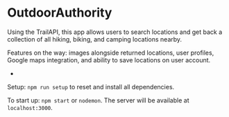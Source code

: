 # OutdoorAuthority

Using the TrailAPI, this app allows users to search locations and get back a collection of all hiking, biking, and camping locations nearby.

Features on the way: images alongside returned locations, user profiles, Google maps integration, and ability to save locations on user account.

-


Setup:  `npm run setup` to reset and install all dependencies.

To start up:  `npm start` or `nodemon`.  The server will be available at `localhost:3000`.
